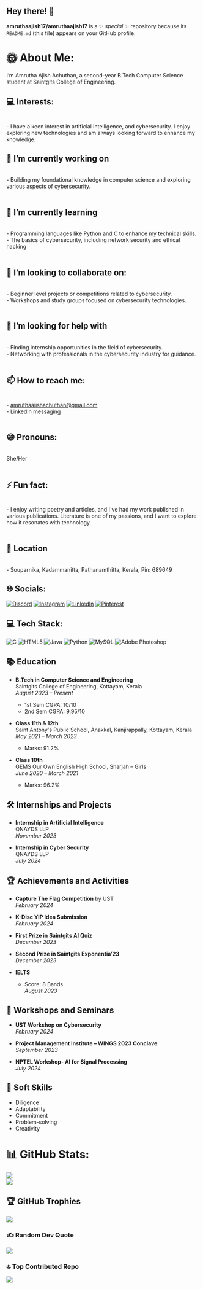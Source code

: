 ## Hey there! 👋

**amruthaajish17/amruthaajish17** is a ✨ _special_ ✨ repository because its `README.md` (this file) appears on your GitHub profile.
# 🌞 About Me:
I’m Amrutha Ajish Achuthan, a second-year B.Tech Computer Science student at Saintgits College of Engineering.

 ## 💻 Interests:
<br> - I have a keen interest in artificial intelligence, and cybersecurity. I enjoy exploring new technologies and am always looking forward to enhance my knowledge.

## 🔭 I’m currently working on
<br>- Building my foundational knowledge in computer science and exploring various aspects of cybersecurity.<br><br>
## 🌱 I’m currently learning
<br>- Programming languages like Python and C to enhance my technical skills.<br>- The basics of cybersecurity, including network security and ethical hacking<br><br>
## 👯 I’m looking to collaborate on:
<br>- Beginner level projects or competitions related to cybersecurity.<br>- Workshops and study groups focused on cybersecurity technologies.<br><br>
## 🤝 I’m looking for help with
<br>- Finding internship opportunities in the field of cybersecurity.<br>- Networking with professionals in the cybersecurity industry for guidance.<br><br> 
## 📫 How to reach me: 
<br>- amruthaajishachuthan@gmail.com<br>- LinkedIn messaging<br><br>
## 😄 Pronouns:
<br>She/Her<br><br>
## ⚡ Fun fact: 
<br>- I enjoy writing poetry and articles, and I've had my work published in various publications. Literature is one of my passions, and I want to explore how it resonates with technology.<br><br>

## 📍 Location
<br>
- Souparnika, Kadammanitta, Pathanamthitta, Kerala, Pin: 689649

## 🌐 Socials:
[![Discord](https://img.shields.io/badge/Discord-%237289DA.svg?logo=discord&logoColor=white)](https://discord.gg/amrutha_ajish) [![Instagram](https://img.shields.io/badge/Instagram-%23E4405F.svg?logo=Instagram&logoColor=white)](https://instagram.com/i._.am_ruthaaa) [![LinkedIn](https://img.shields.io/badge/LinkedIn-%230077B5.svg?logo=linkedin&logoColor=white)](https://linkedin.com/in/amrutha-ajish-achuthan) [![Pinterest](https://img.shields.io/badge/Pinterest-%23E60023.svg?logo=Pinterest&logoColor=white)](https://pinterest.com/amrutha_ajish) 

## 💻 Tech Stack:
![C](https://img.shields.io/badge/c-%2300599C.svg?style=for-the-badge&logo=c&logoColor=white) ![HTML5](https://img.shields.io/badge/html5-%23E34F26.svg?style=for-the-badge&logo=html5&logoColor=white) ![Java](https://img.shields.io/badge/java-%23ED8B00.svg?style=for-the-badge&logo=openjdk&logoColor=white) ![Python](https://img.shields.io/badge/python-3670A0?style=for-the-badge&logo=python&logoColor=ffdd54) ![MySQL](https://img.shields.io/badge/mysql-4479A1.svg?style=for-the-badge&logo=mysql&logoColor=white) ![Adobe Photoshop](https://img.shields.io/badge/adobe%20photoshop-%2331A8FF.svg?style=for-the-badge&logo=adobe%20photoshop&logoColor=white)


## 📚 Education

- **B.Tech in Computer Science and Engineering**  
  Saintgits College of Engineering, Kottayam, Kerala  
  *August 2023 – Present*  
  - 1st Sem CGPA: 10/10
  - 2nd Sem CGPA: 9.95/10

- **Class 11th & 12th**  
  Saint Antony's Public School, Anakkal, Kanjirappally, Kottayam, Kerala  
  *May 2021 – March 2023*  
  - Marks: 91.2%

- **Class 10th**  
  GEMS Our Own English High School, Sharjah – Girls  
  *June 2020 – March 2021*  
  - Marks: 96.2%

## 🛠️ Internships and Projects

- **Internship in Artificial Intelligence**  
  QNAYDS LLP  
  *November 2023*
  
- **Internship in Cyber Security**  
  QNAYDS LLP  
  *July 2024*
  

## 🏆 Achievements and Activities

- **Capture The Flag Competition** by UST  
  *February 2024*
  
- **K-Disc YIP Idea Submission**  
  *February 2024*

- **First Prize in Saintgits AI Quiz**  
  *December 2023*

- **Second Prize in Saintgits Exponentia’23**  
  *December 2023*

- **IELTS**  
  - Score: 8 Bands  
  *August 2023*

## 🧠 Workshops and Seminars

- **UST Workshop on Cybersecurity**  
  *February 2024*

- **Project Management Institute – WINGS 2023 Conclave**  
  *September 2023*
  
- **NPTEL Workshop- AI for Signal Processing**  
  *July 2024*
  

## 🌟 Soft Skills

- Diligence
- Adaptability
- Commitment
- Problem-solving
- Creativity

# 📊 GitHub Stats:
![](https://github-readme-stats.vercel.app/api?username=amruthaajish17&theme=radical&hide_border=false&include_all_commits=false&count_private=true)<br/>
![](https://github-readme-streak-stats.herokuapp.com/?user=amruthaajish17&theme=radical&hide_border=false)<br/>


## 🏆 GitHub Trophies
![](https://github-profile-trophy.vercel.app/?username=amruthaajish17&theme=dracula&no-frame=false&no-bg=false&margin-w=4)

### ✍️ Random Dev Quote
![](https://quotes-github-readme.vercel.app/api?type=horizontal&theme=radical)

### 🔝 Top Contributed Repo
![](https://github-contributor-stats.vercel.app/api?username=amruthaajish17&limit=5&theme=dracula&combine_all_yearly_contributions=true)



